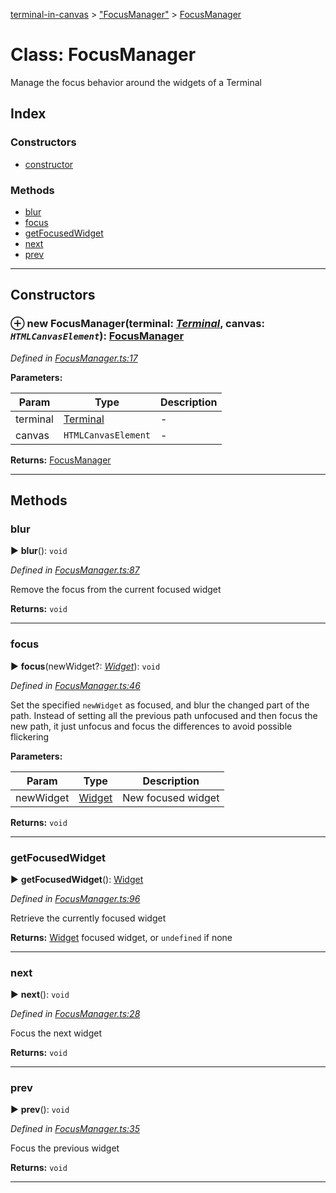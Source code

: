 [terminal-in-canvas](../README.md) > ["FocusManager"](../modules/_focusmanager_.md) > [FocusManager](../classes/_focusmanager_.focusmanager.md)



# Class: FocusManager


Manage the focus behavior around the widgets of a Terminal

## Index

### Constructors

* [constructor](_focusmanager_.focusmanager.md#constructor)


### Methods

* [blur](_focusmanager_.focusmanager.md#blur)
* [focus](_focusmanager_.focusmanager.md#focus)
* [getFocusedWidget](_focusmanager_.focusmanager.md#getfocusedwidget)
* [next](_focusmanager_.focusmanager.md#next)
* [prev](_focusmanager_.focusmanager.md#prev)



---
## Constructors
<a id="constructor"></a>


### ⊕ **new FocusManager**(terminal: *[Terminal](_terminal_.terminal.md)*, canvas: *`HTMLCanvasElement`*): [FocusManager](_focusmanager_.focusmanager.md)


*Defined in [FocusManager.ts:17](https://github.com/danikaze/terminal-in-canvas/blob/a39a508/src/FocusManager.ts#L17)*



**Parameters:**

| Param | Type | Description |
| ------ | ------ | ------ |
| terminal | [Terminal](_terminal_.terminal.md)   |  - |
| canvas | `HTMLCanvasElement`   |  - |





**Returns:** [FocusManager](_focusmanager_.focusmanager.md)

---


## Methods
<a id="blur"></a>

###  blur

► **blur**(): `void`



*Defined in [FocusManager.ts:87](https://github.com/danikaze/terminal-in-canvas/blob/a39a508/src/FocusManager.ts#L87)*



Remove the focus from the current focused widget




**Returns:** `void`





___

<a id="focus"></a>

###  focus

► **focus**(newWidget?: *[Widget](_widget_.widget.md)*): `void`



*Defined in [FocusManager.ts:46](https://github.com/danikaze/terminal-in-canvas/blob/a39a508/src/FocusManager.ts#L46)*



Set the specified `newWidget` as focused, and blur the changed part of the path. Instead of setting all the previous path unfocused and then focus the new path, it just unfocus and focus the differences to avoid possible flickering


**Parameters:**

| Param | Type | Description |
| ------ | ------ | ------ |
| newWidget | [Widget](_widget_.widget.md)   |  New focused widget |





**Returns:** `void`





___

<a id="getfocusedwidget"></a>

###  getFocusedWidget

► **getFocusedWidget**(): [Widget](_widget_.widget.md)



*Defined in [FocusManager.ts:96](https://github.com/danikaze/terminal-in-canvas/blob/a39a508/src/FocusManager.ts#L96)*



Retrieve the currently focused widget




**Returns:** [Widget](_widget_.widget.md)
focused widget, or `undefined` if none






___

<a id="next"></a>

###  next

► **next**(): `void`



*Defined in [FocusManager.ts:28](https://github.com/danikaze/terminal-in-canvas/blob/a39a508/src/FocusManager.ts#L28)*



Focus the next widget




**Returns:** `void`





___

<a id="prev"></a>

###  prev

► **prev**(): `void`



*Defined in [FocusManager.ts:35](https://github.com/danikaze/terminal-in-canvas/blob/a39a508/src/FocusManager.ts#L35)*



Focus the previous widget




**Returns:** `void`





___


